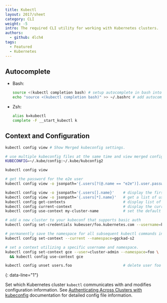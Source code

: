 ```yaml
---
title: Kubectl
layout: 2017/sheet
category: CLI
weight: -5
intro: The required CLI utility for working with Kubernetes clusters.
authors:
  - github: 4lch4
tags:
  - Featured
  - Kubernetes
---
```


## Autocomplete

- Bash:
  
  ```bash
  source <(kubectl completion bash) # setup autocomplete in bash into the current shell, bash-completion package should be installed first.
  echo "source <(kubectl completion bash)" >> ~/.bashrc # add autocomplete permanently to your bash shell.
  ```

- Zsh:
  
  ```bash
  alias k=kubectl
  complete -F __start_kubectl k
  ```

## Context and Configuration

```bash
kubectl config view # Show Merged kubeconfig settings.

# use multiple kubeconfig files at the same time and view merged config
KUBECONFIG=~/.kube/config:~/.kube/kubconfig2

kubectl config view

# get the password for the e2e user
kubectl config view -o jsonpath='{.users[?(@.name == "e2e")].user.password}'

kubectl config view -o jsonpath='{.users[].name}'    # display the first user
kubectl config view -o jsonpath='{.users[*].name}'   # get a list of users
kubectl config get-contexts                          # display list of contexts 
kubectl config current-context                       # display the current-context
kubectl config use-context my-cluster-name           # set the default context to my-cluster-name

# add a new cluster to your kubeconf that supports basic auth
kubectl config set-credentials kubeuser/foo.kubernetes.com --username=kubeuser --password=kubepassword

# permanently save the namespace for all subsequent kubectl commands in that context.
kubectl config set-context --current --namespace=ggckad-s2

# set a context utilizing a specific username and namespace.
kubectl config set-context gce --user=cluster-admin --namespace=foo \
  && kubectl config use-context gce

kubectl config unset users.foo                       # delete user foo
```

{: data-line="1"}

Set which Kubernetes cluster `kubectl` communicates with and modifies configuration information. See [Authenticating Across Clusters with kubeconfig][0] documentation for detailed config file information.

[0]: https://kubernetes.io/docs/tasks/access-application-cluster/configure-access-multiple-clusters/
